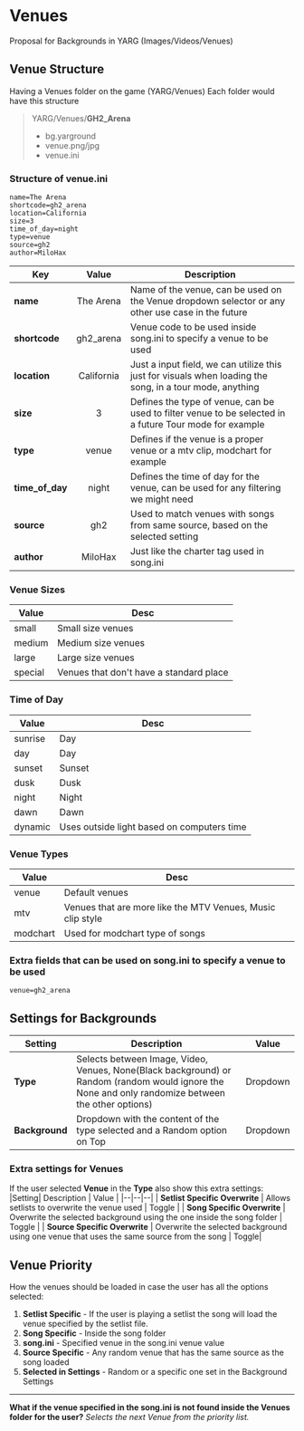 
# Venues

Proposal for Backgrounds in YARG (Images/Videos/Venues)

## Venue Structure
Having a Venues folder on the game (YARG/Venues)
Each folder would have this structure

> YARG/Venues/**GH2_Arena**
>  - bg.yarground
>  - venue.png/jpg
>  - venue.ini

### Structure of venue.ini

    name=The Arena
    shortcode=gh2_arena
    location=California
    size=3
    time_of_day=night
    type=venue
    source=gh2
    author=MiloHax
    
|Key| Value | Description |
|--|:--:|--|
| **name** | The Arena | Name of the venue, can be used on the Venue dropdown selector or any other use case in the future |
| **shortcode**| gh2_arena| Venue code to be used inside song.ini to specify a venue to be used |
| **location** | California | Just a input field, we can utilize this just for visuals when loading the song, in a tour mode, anything |
| **size** | 3 | Defines the type of venue, can be used to filter venue to be selected in a future Tour mode for example |
| **type** | venue | Defines if the venue is a proper venue or a mtv clip, modchart for example |
| **time_of_day** | night | Defines the time of day for the venue, can be used for any filtering we might need |
| **source**| gh2| Used to match venues with songs from same source, based on the selected setting|
| **author** | MiloHax| Just like the charter tag used in song.ini |

### Venue Sizes
| Value | Desc |
|--|--|
| small | Small size venues |
| medium | Medium size venues |
| large | Large size venues |
| special | Venues that don't have a standard place |

### Time of Day
| Value | Desc |
|--|--|
| sunrise | Day |
| day | Day |
| sunset | Sunset |
| dusk | Dusk |
| night | Night |
| dawn | Dawn |
| dynamic | Uses outside light based on computers time |

### Venue Types
| Value | Desc |
|--|--|
| venue | Default venues |
| mtv | Venues that are more like the MTV Venues, Music clip style |
| modchart | Used for modchart type of songs |

### Extra fields that can be used on song.ini to specify a venue to be used

    venue=gh2_arena

## Settings for Backgrounds

|Setting| Description | Value | 
|--|--|--|
| **Type** | Selects between Image, Video, Venues, None(Black background) or Random (random would ignore the None and only randomize between the other options) | Dropdown |
| **Background** | Dropdown with the content of the type selected and a Random option on Top | Dropdown |

### Extra settings for Venues
If the user selected **Venue** in the **Type** also show this extra settings:
|Setting| Description | Value | 
|--|--|--|
| **Setlist Specific Overwrite** | Allows setlists to overwrite the venue used | Toggle |
| **Song Specific Overwrite** | Overwrite the selected background using the one inside the song folder | Toggle |
| **Source Specific Overwrite** | Overwrite the selected background using one venue that uses the same source from the song | Toggle|

## Venue Priority
How the venues should be loaded in case the user has all the options selected:

 1. **Setlist Specific** - If the user is playing a setlist the song will load the venue specified by the setlist file.
 2. **Song Specific** - Inside the song folder
 3. **song.ini** - Specified venue in the song.ini venue value
 4. **Source Specific** - Any random venue that has the same source as the song loaded
 5. **Selected in Settings** - Random or a specific one set in the Background Settings

---

**What if the venue specified in the song.ini is not found inside the Venues folder for the user?**
*Selects the next Venue from the priority list.*
